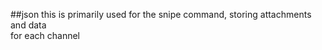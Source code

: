 ##json
this is primarily used for the snipe command, storing attachments and data  
for each channel